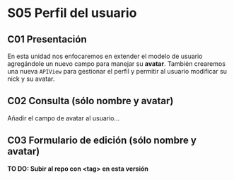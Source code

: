 # S05 Perfil del usuario

## C01 Presentación

En esta unidad nos enfocaremos en extender el modelo de usuario agregándole un nuevo campo para manejar su **avatar**. También crearemos una nueva `APIView` para gestionar el perfil y permitir al usuario modificar su nick y su avatar.

## C02 Consulta (sólo nombre y avatar)

Añadir el campo de avatar al usuario...

## C03 Formulario de edición (sólo nombre y avatar)

**TO DO: Subir al repo con \<tag> en esta versión**
